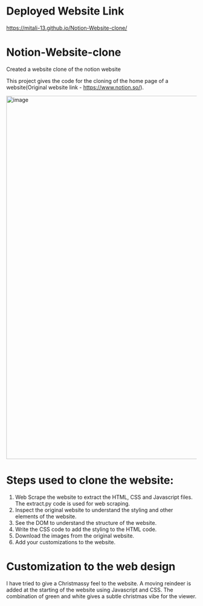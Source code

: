 # Deployed Website Link
https://mitali-13.github.io/Notion-Website-clone/

# Notion-Website-clone
Created a website clone of the notion website

This project gives the code for the cloning of the home page of a website(Original website link - https://www.notion.so/).

<img width="960" alt="image" src="https://github.com/Mitali-13/Notion-Website-clone/assets/72097687/6ede6e1e-bcef-45d2-8df8-5b24007fcacd">


# Steps used to clone the website:
1. Web Scrape the website to extract the HTML, CSS and Javascript files. The extract.py code is used for web scraping.
2. Inspect the original website to understand the styling and other elements of the website.
3. See the DOM to understand the structure of the website.
4. Write the CSS code to add the styling to the HTML code.
5. Download the images from the original website.
6. Add your customizations to the website.

# Customization to the web design
I have tried to give a Christmassy feel to the website. A moving reindeer is added at the starting of the website using Javascript and CSS. The combination of green and white gives a subtle christmas vibe for the viewer. 
